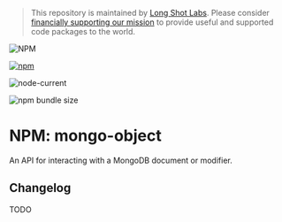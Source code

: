 > This repository is maintained by [Long Shot Labs](https://www.longshotlabs.co/). Please consider [financially supporting our mission](https://github.com/sponsors/longshotlabs) to provide useful and supported code packages to the world.

![NPM](https://img.shields.io/npm/l/mongo-object?style=for-the-badge)

[![npm](https://img.shields.io/npm/v/mongo-object?style=for-the-badge)](https://www.npmjs.com/package/mongo-object)

![node-current](https://img.shields.io/node/v/mongo-object?style=for-the-badge)

![npm bundle size](https://img.shields.io/bundlephobia/min/mongo-object?style=for-the-badge)

# NPM: mongo-object

An API for interacting with a MongoDB document or modifier.

## Changelog

TODO
